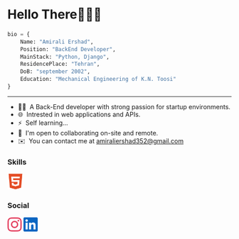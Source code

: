 Hello There🙋🏻‍♂️
======

```python
bio = {
    Name: "Amirali Ershad",
    Position: "BackEnd Developer",
    MainStack: "Python, Django",
    ResidencePlace: "Tehran",
    DoB: "september 2002",
    Education: "Mechanical Engineering of K.N. Toosi"
}
```

---

- 👨‍💻  A Back-End developer with strong passion for startup environments.
- 🌐  Intrested in web applications and APIs.
- ⚡  Self learning...
- 🤝  I'm open to collaborating on-site and remote.
- ✉️  You can contact me at [amiraliershad352@gmail.com](mailto:amiraliershad352@gmail.com)



### Skills

<p align="left">
    <a href="https://developer.mozilla.org/en-US/docs/Glossary/HTML5" target="_blank" rel="noreferrer"><img src="https://raw.githubusercontent.com/sabzlearn-ir/sabzlearn-ir/4d2a781931f79c747a132c28eae4ebfbb8eaa7d7/html5-colored.svg" width="36" height="36" alt="HTML5" /></a>
</p>

### Social

<p align="left">
    <a href="https://www.instagram.com/amirali_erd/" target="_blank" rel="noreferrer"><img src="https://raw.githubusercontent.com/sabzlearn-ir/sabzlearn-ir/326df429fa60b323e697a023715766629ad4047d/instagram.svg" width="32" height="32" /></a>
    <a href="https://www.linkedin.com/in/amirali-ershad/" target="_blank" rel="noreferrer"><img src="https://raw.githubusercontent.com/sabzlearn-ir/sabzlearn-ir/326df429fa60b323e697a023715766629ad4047d/linkedin.svg" width="32" height="32" /></a>
</p>
